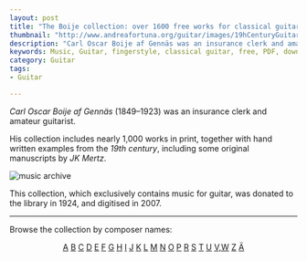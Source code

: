 ```yaml
---
layout: post
title: "The Boije collection: over 1600 free works for classical guitar"
thumbnail: "http://www.andreafortuna.org/guitar/images/19hCenturyGuitar.jpg"
description: "Carl Oscar Boije af Gennäs was an insurance clerk and amateur guitarist. His collection includes nearly 1,000 works in print, together with hand written examples from the 19th century."
keywords: Music, Guitar, fingerstyle, classical guitar, free, PDF, downloads, Carl Oscar Boije af Gennäs, JK Mertz
category: Guitar
tags: 
- Guitar

---
```


*Carl Oscar Boije af Gennäs* (1849–1923) was an insurance clerk and amateur guitarist.

His collection includes nearly 1,000 works in print, together with hand written examples from the *19th century*, including some original manuscripts by *JK Mertz*. 

![music archive](http://www.andreafortuna.org/guitar/images/19hCenturyGuitar.jpg)

This collection, which exclusively contains music for guitar, was donated to the library in 1924, and digitised in 2007.


<hr/>

Browse the collection by composer names:

<p align="center"><a title="Boijes samling A" href="http://musikverket.se/musikochteaterbiblioteket/ladda-ner-noter/boijes-samling/boijes-samling-a/" target="_blank">A</a> <a href="http://musikverket.se/musikochteaterbiblioteket/ladda-ner-noter/boijes-samling/boijes-samling-b/" target="_blank">B</a> <a href="http://musikverket.se/musikochteaterbiblioteket/ladda-ner-noter/boijes-samling/boijes-samling-c/" target="_blank">C</a> <a href="http://musikverket.se/musikochteaterbiblioteket/ladda-ner-noter/boijes-samling/boijes-samling-d/" target="_blank">D</a> <a href="http://musikverket.se/musikochteaterbiblioteket/ladda-ner-noter/boijes-samling/boijes-samling-e/" target="_blank">E</a> <a href="http://musikverket.se/musikochteaterbiblioteket/ladda-ner-noter/boijes-samling/boijes-samling-f/" target="_blank">F</a> <a href="http://musikverket.se/musikochteaterbiblioteket/ladda-ner-noter/boijes-samling/boijes-samling-g/" target="_blank">G</a> <a href="http://musikverket.se/musikochteaterbiblioteket/ladda-ner-noter/boijes-samling/boijes-samling-h/" target="_blank">H</a> <a href="http://musikverket.se/musikochteaterbiblioteket/ladda-ner-noter/boijes-samling/boijes-samling-i/" target="_blank">I</a> <a href="http://musikverket.se/musikochteaterbiblioteket/ladda-ner-noter/boijes-samling/boijes-samling-j/" target="_blank">J</a> <a href="http://musikverket.se/musikochteaterbiblioteket/ladda-ner-noter/boijes-samling/boijes-samling-k/" target="_blank">K</a> <a href="http://musikverket.se/musikochteaterbiblioteket/ladda-ner-noter/boijes-samling/boijes-samling-l/" target="_blank">L</a> <a href="http://musikverket.se/musikochteaterbiblioteket/ladda-ner-noter/boijes-samling/boijes-samling-m/" target="_blank">M</a> <a href="http://musikverket.se/musikochteaterbiblioteket/ladda-ner-noter/boijes-samling/boijes-samling-n/" target="_blank">N</a> <a href="http://musikverket.se/musikochteaterbiblioteket/ladda-ner-noter/boijes-samling/boijes-samling-o/" target="_blank">O</a> <a href="http://musikverket.se/musikochteaterbiblioteket/ladda-ner-noter/boijes-samling/boijes-samling-p/" target="_blank">P</a> <a href="http://musikverket.se/musikochteaterbiblioteket/ladda-ner-noter/boijes-samling/boijes-samling-r/" target="_blank">R</a> <a href="http://musikverket.se/musikochteaterbiblioteket/ladda-ner-noter/boijes-samling/boijes-samling-s/" target="_blank">S</a> <a href="http://musikverket.se/musikochteaterbiblioteket/ladda-ner-noter/boijes-samling/boijes-samling-t/" target="_blank">T</a> <a href="http://musikverket.se/musikochteaterbiblioteket/ladda-ner-noter/boijes-samling/boijes-samling-u/" target="_blank">U</a> <a href="http://musikverket.se/musikochteaterbiblioteket/ladda-ner-noter/boijes-samling/boijes-samling-v-w/" target="_blank">V,W</a> <a href="http://musikverket.se/musikochteaterbiblioteket/ladda-ner-noter/boijes-samling/boijes-samling-z/" target="_blank">Z</a> <a href="http://musikverket.se/musikochteaterbiblioteket/ladda-ner-noter/boijes-samling/boijes-samling-a-2/" target="_blank">Ä</a></p>